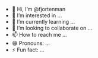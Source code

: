 - 👋 Hi, I’m @fjortenman
- 👀 I’m interested in ...
- 🌱 I’m currently learning ...
- 💞️ I’m looking to collaborate on ...
- 📫 How to reach me ...
- 😄 Pronouns: ...
- ⚡ Fun fact: ...

<!---
fjortenman/fjortenman is a ✨ special ✨ repository because its `README.md` (this file) appears on your GitHub profile.
You can click the Preview link to take a look at your changes.
--->
